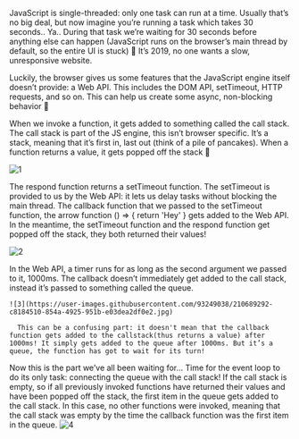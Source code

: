 JavaScript is single-threaded: only one task can run at a time. Usually that’s no big deal, but now imagine you’re running a task which takes 30 seconds.. Ya.. During that task we’re waiting for 30 seconds before anything else can happen (JavaScript runs on the browser’s main thread by default, so the entire UI is stuck) 😬 It’s 2019, no one wants a slow, unresponsive website.

Luckily, the browser gives us some features that the JavaScript engine itself doesn’t provide: a Web API. This includes the DOM API, setTimeout, HTTP requests, and so on. This can help us create some async, non-blocking behavior 🚀

When we invoke a function, it gets added to something called the call stack. The call stack is part of the JS engine, this isn’t browser specific. It’s a stack, meaning that it’s first in, last out (think of a pile of pancakes). When a function returns a value, it gets popped off the stack 👋

   ![1](https://user-images.githubusercontent.com/93249038/210689043-70692378-b7f5-4e50-94bb-18cbfcffd074.jpg)

   The respond function returns a setTimeout function. The setTimeout is provided to us by the Web API: it lets us delay tasks without blocking the main thread. The callback function that we passed to the setTimeout function, the arrow function () => { return 'Hey' } gets added to the Web API. In the meantime, the setTimeout function and the respond function get popped off the stack, they both returned their values!

   ![2](https://user-images.githubusercontent.com/93249038/210689153-cefb7d78-faf1-414c-867d-5b7940689d6e.jpg)   

  In the Web API, a timer runs for as long as the second argument we passed to it, 1000ms. The callback doesn’t immediately get added to the call stack, instead it’s passed to something called the queue.
  
    ![3](https://user-images.githubusercontent.com/93249038/210689292-c8184510-854a-4925-951b-e03dea2df0e2.jpg)

      This can be a confusing part: it doesn't mean that the callback function gets added to the callstack(thus returns a value) after 1000ms! It simply gets added to the queue after 1000ms. But it’s a queue, the function has got to wait for its turn!

   Now this is the part we’ve all been waiting for… Time for the event loop to do its only task: connecting the queue with the call stack! If the call stack is empty, so if all previously invoked functions have returned their values and have been popped off the stack, the first item in the queue gets added to the call stack. In this case, no other functions were invoked, meaning that the call stack was empty by the time the callback function was the first item in the queue.
      ![4](https://user-images.githubusercontent.com/93249038/210689389-b27f140a-4671-40d4-8061-bfeb3269e16f.jpg)
